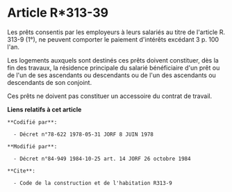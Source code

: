 # Article R*313-39

Les prêts consentis par les employeurs à leurs salariés au titre de l'article R. 313-9 (1°), ne peuvent comporter le paiement
d'intérêts excédant 3 p. 100 l'an.

Les logements auxquels sont destinés ces prêts doivent constituer, dès la fin des travaux, la résidence principale du salarié
bénéficiaire d'un prêt ou de l'un de ses ascendants ou descendants ou de l'un des ascendants ou descendants de son conjoint.

Ces prêts ne doivent pas constituer un accessoire du contrat de travail.

**Liens relatifs à cet article**

	**Codifié par**:

	  - Décret n°78-622 1978-05-31 JORF 8 JUIN 1978

	**Modifié par**:

	  - Décret n°84-949 1984-10-25 art. 14 JORF 26 octobre 1984

	**Cite**:

	  - Code de la construction et de l'habitation R313-9
